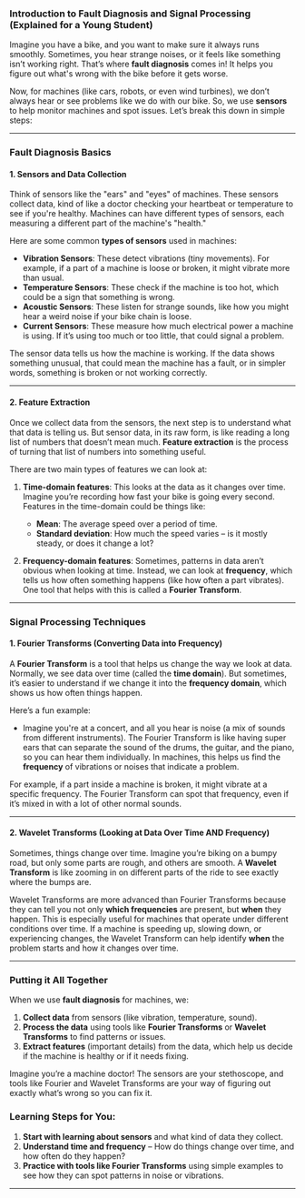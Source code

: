 ### Introduction to Fault Diagnosis and Signal Processing (Explained for a Young Student)

Imagine you have a bike, and you want to make sure it always runs smoothly. Sometimes, you hear strange noises, or it feels like something isn’t working right. That’s where **fault diagnosis** comes in! It helps you figure out what's wrong with the bike before it gets worse.

Now, for machines (like cars, robots, or even wind turbines), we don’t always hear or see problems like we do with our bike. So, we use **sensors** to help monitor machines and spot issues. Let’s break this down in simple steps:

---

### **Fault Diagnosis Basics**

#### **1. Sensors and Data Collection**
Think of sensors like the "ears" and "eyes" of machines. These sensors collect data, kind of like a doctor checking your heartbeat or temperature to see if you're healthy. Machines can have different types of sensors, each measuring a different part of the machine's "health."

Here are some common **types of sensors** used in machines:
- **Vibration Sensors**: These detect vibrations (tiny movements). For example, if a part of a machine is loose or broken, it might vibrate more than usual.
- **Temperature Sensors**: These check if the machine is too hot, which could be a sign that something is wrong.
- **Acoustic Sensors**: These listen for strange sounds, like how you might hear a weird noise if your bike chain is loose.
- **Current Sensors**: These measure how much electrical power a machine is using. If it’s using too much or too little, that could signal a problem.

The sensor data tells us how the machine is working. If the data shows something unusual, that could mean the machine has a fault, or in simpler words, something is broken or not working correctly.

---

#### **2. Feature Extraction**
Once we collect data from the sensors, the next step is to understand what that data is telling us. But sensor data, in its raw form, is like reading a long list of numbers that doesn’t mean much. **Feature extraction** is the process of turning that list of numbers into something useful.

There are two main types of features we can look at:

1. **Time-domain features**: This looks at the data as it changes over time. Imagine you’re recording how fast your bike is going every second. Features in the time-domain could be things like:
   - **Mean**: The average speed over a period of time.
   - **Standard deviation**: How much the speed varies – is it mostly steady, or does it change a lot?

2. **Frequency-domain features**: Sometimes, patterns in data aren’t obvious when looking at time. Instead, we can look at **frequency**, which tells us how often something happens (like how often a part vibrates). One tool that helps with this is called a **Fourier Transform**.

---

### **Signal Processing Techniques**

#### **1. Fourier Transforms (Converting Data into Frequency)**
A **Fourier Transform** is a tool that helps us change the way we look at data. Normally, we see data over time (called the **time domain**). But sometimes, it’s easier to understand if we change it into the **frequency domain**, which shows us how often things happen.

Here’s a fun example:
- Imagine you're at a concert, and all you hear is noise (a mix of sounds from different instruments). The Fourier Transform is like having super ears that can separate the sound of the drums, the guitar, and the piano, so you can hear them individually. In machines, this helps us find the **frequency** of vibrations or noises that indicate a problem.

For example, if a part inside a machine is broken, it might vibrate at a specific frequency. The Fourier Transform can spot that frequency, even if it’s mixed in with a lot of other normal sounds.

---

#### **2. Wavelet Transforms (Looking at Data Over Time AND Frequency)**
Sometimes, things change over time. Imagine you’re biking on a bumpy road, but only some parts are rough, and others are smooth. A **Wavelet Transform** is like zooming in on different parts of the ride to see exactly where the bumps are.

Wavelet Transforms are more advanced than Fourier Transforms because they can tell you not only **which frequencies** are present, but **when** they happen. This is especially useful for machines that operate under different conditions over time. If a machine is speeding up, slowing down, or experiencing changes, the Wavelet Transform can help identify **when** the problem starts and how it changes over time.

---

### Putting it All Together
When we use **fault diagnosis** for machines, we:
1. **Collect data** from sensors (like vibration, temperature, sound).
2. **Process the data** using tools like **Fourier Transforms** or **Wavelet Transforms** to find patterns or issues.
3. **Extract features** (important details) from the data, which help us decide if the machine is healthy or if it needs fixing.

Imagine you’re a machine doctor! The sensors are your stethoscope, and tools like Fourier and Wavelet Transforms are your way of figuring out exactly what’s wrong so you can fix it.

### Learning Steps for You:
1. **Start with learning about sensors** and what kind of data they collect.
2. **Understand time and frequency** – How do things change over time, and how often do they happen?
3. **Practice with tools like Fourier Transforms** using simple examples to see how they can spot patterns in noise or vibrations.

---

